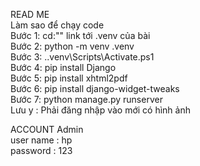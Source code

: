 READ ME </br>
Làm sao để chạy code </br>
Bước 1: cd:"" link tới .venv của bài</br>
Bước 2: python -m venv .venv</br>
Bước 3: .\.venv\Scripts\Activate.ps1</br>
Bước 4: pip install Django</br>
Bước 5: pip install xhtml2pdf</br>
Bước 6: pip install django-widget-tweaks</br>
Bước 7: python manage.py runserver</br>
Lưu y : Phải đăng nhập vào mới có hình ảnh </br>

ACCOUNT Admin </br>
user name : hp</br>
password : 123
